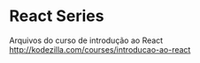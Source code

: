 # React Series

Arquivos do curso de introdução ao React 
http://kodezilla.com/courses/introducao-ao-react
